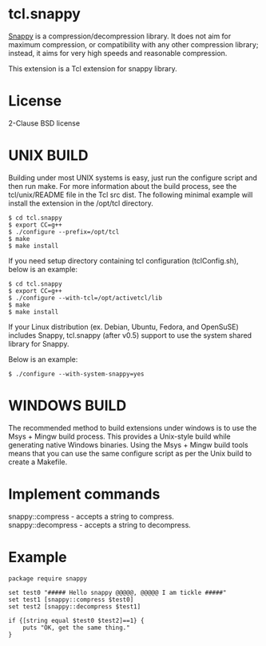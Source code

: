 tcl.snappy
=====

[Snappy](http://google.github.io/snappy/) is a compression/decompression library. It does not aim for maximum
compression, or compatibility with any other compression library; instead,
it aims for very high speeds and reasonable compression.

This extension is a Tcl extension for snappy library.


License
=====

2-Clause BSD license


UNIX BUILD
=====

Building under most UNIX systems is easy, just run the configure script
and then run make. For more information about the build process, see
the tcl/unix/README file in the Tcl src dist. The following minimal
example will install the extension in the /opt/tcl directory.

	$ cd tcl.snappy
	$ export CC=g++
	$ ./configure --prefix=/opt/tcl
	$ make
	$ make install
	
If you need setup directory containing tcl configuration (tclConfig.sh),
below is an example:

	$ cd tcl.snappy
	$ export CC=g++
	$ ./configure --with-tcl=/opt/activetcl/lib
	$ make
	$ make install

If your Linux distribution (ex. Debian, Ubuntu, Fedora, and OpenSuSE) includes Snappy,
tcl.snappy (after v0.5) support to use the system shared library for Snappy.

Below is an example:

	$ ./configure --with-system-snappy=yes


WINDOWS BUILD
=====

The recommended method to build extensions under windows is to use the
Msys + Mingw build process. This provides a Unix-style build while
generating native Windows binaries. Using the Msys + Mingw build tools
means that you can use the same configure script as per the Unix build
to create a Makefile.


Implement commands
=====

snappy::compress - accepts a string to compress.  
snappy::decompress - accepts a string to decompress.


Example
=====

    package require snappy

    set test0 "##### Hello snappy @@@@@, @@@@@ I am tickle #####"
    set test1 [snappy::compress $test0]
    set test2 [snappy::decompress $test1]

    if {[string equal $test0 $test2]==1} {
        puts "OK, get the same thing."
    }
